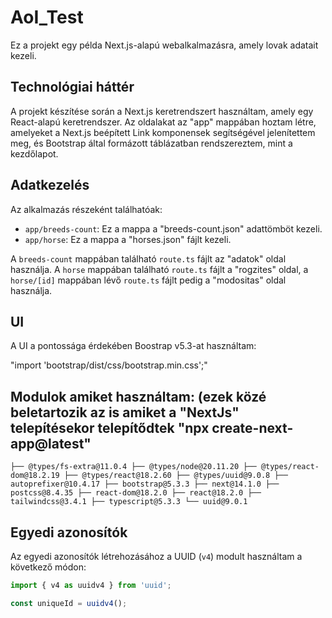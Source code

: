 # AoI_Test

Ez a projekt egy példa Next.js-alapú webalkalmazásra, amely lovak adatait kezeli.

## Technológiai háttér

A projekt készítése során a Next.js keretrendszert használtam, amely egy React-alapú keretrendszer. Az oldalakat az "app" mappában hoztam létre, amelyeket a Next.js beépített Link komponensek segítségével jelenítettem meg, és Bootstrap által formázott táblázatban rendszereztem, mint a kezdőlapot.

## Adatkezelés

Az alkalmazás részeként találhatóak:

- `app/breeds-count`: Ez a mappa a "breeds-count.json" adattömböt kezeli.
- `app/horse`: Ez a mappa a "horses.json" fájlt kezeli.

A `breeds-count` mappában található `route.ts` fájlt az "adatok" oldal használja. A `horse` mappában található `route.ts` fájlt a "rogzites" oldal, a `horse/[id]` mappában lévő `route.ts` fájlt pedig a "modositas" oldal használja.

## UI

A UI a pontossága érdekében Boostrap v5.3-at használtam:

"import 'bootstrap/dist/css/bootstrap.min.css';"

## Modulok amiket használtam: (ezek közé beletartozik az is amiket a "NextJs" telepítésekor telepítődtek "npx create-next-app@latest"

`├── @types/fs-extra@11.0.4
├── @types/node@20.11.20
├── @types/react-dom@18.2.19
├── @types/react@18.2.60
├── @types/uuid@9.0.8
├── autoprefixer@10.4.17
├── bootstrap@5.3.3
├── next@14.1.0
├── postcss@8.4.35
├── react-dom@18.2.0
├── react@18.2.0
├── tailwindcss@3.4.1
├── typescript@5.3.3
└── uuid@9.0.1`

## Egyedi azonosítók

Az egyedi azonosítók létrehozásához a UUID (`v4`) modult használtam a következő módon:

```javascript
import { v4 as uuidv4 } from 'uuid';

const uniqueId = uuidv4();

